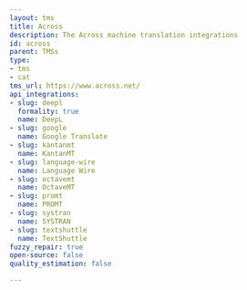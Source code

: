 ```yaml
---
layout: tms
title: Across
description: The Across machine translation integrations
id: across
parent: TMSs
type:
- tms
- cat
tms_url: https://www.across.net/
api_integrations:
- slug: deepl
  formality: true
  name: DeepL
- slug: google
  name: Google Translate
- slug: kantanmt
  name: KantanMT
- slug: language-wire
  name: Language Wire
- slug: octavemt
  name: OctaveMT
- slug: promt
  name: PROMT
- slug: systran
  name: SYSTRAN
- slug: textshuttle
  name: TextShuttle
fuzzy_repair: true
open-source: false
quality_estimation: false

---
```


